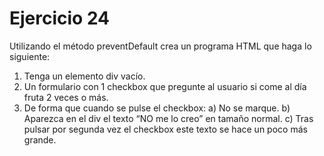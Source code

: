 # Ejercicio 24

Utilizando el método preventDefault crea un programa HTML que haga lo siguiente:
1. Tenga un elemento div vacío.
2. Un formulario con 1 checkbox que pregunte al usuario si come al día fruta 2 veces o
más.
3. De forma que cuando se pulse el checkbox:
    a) No se marque.
    b) Aparezca en el div el texto “NO me lo creo” en tamaño normal.
    c) Tras pulsar por segunda vez el checkbox este texto se hace un poco más grande.